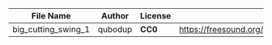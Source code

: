 | File Name        | Author   | License   | Link                            |
|------------------|----------|-----------|---------------------------------|
| big_cutting_swing_1 | qubodup | **CC0** | https://freesound.org/people/qubodup/sounds/59992/ |
